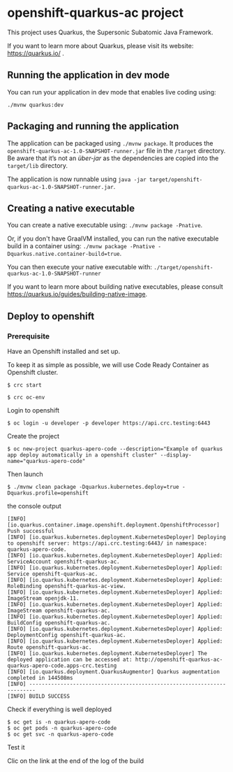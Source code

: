 # openshift-quarkus-ac project

This project uses Quarkus, the Supersonic Subatomic Java Framework.

If you want to learn more about Quarkus, please visit its website: https://quarkus.io/ .

## Running the application in dev mode

You can run your application in dev mode that enables live coding using:
```
./mvnw quarkus:dev
```

## Packaging and running the application

The application can be packaged using `./mvnw package`.
It produces the `openshift-quarkus-ac-1.0-SNAPSHOT-runner.jar` file in the `/target` directory.
Be aware that it’s not an _über-jar_ as the dependencies are copied into the `target/lib` directory.

The application is now runnable using `java -jar target/openshift-quarkus-ac-1.0-SNAPSHOT-runner.jar`.

## Creating a native executable

You can create a native executable using: `./mvnw package -Pnative`.

Or, if you don't have GraalVM installed, you can run the native executable build in a container using: `./mvnw package -Pnative -Dquarkus.native.container-build=true`.

You can then execute your native executable with: `./target/openshift-quarkus-ac-1.0-SNAPSHOT-runner`

If you want to learn more about building native executables, please consult https://quarkus.io/guides/building-native-image.

## Deploy to openshift

### Prerequisite

Have an Openshift installed and set up.

To keep it as simple as possible, we will use Code Ready Container as Openshift cluster. 

````shell script
$ crc start
````

````shell script
$ crc oc-env
````

Login to openshift

````shell script
$ oc login -u developer -p developer https://api.crc.testing:6443
````

Create the project

````shell script
$ oc new-project quarkus-apero-code --description="Example of quarkus app deploy automatically in a openshift cluster" --display-name="quarkus-apero-code"
````

Then launch

````shell script
$ ./mvnw clean package -Dquarkus.kubernetes.deploy=true -Dquarkus.profile=openshift
````

the console output

````properties
[INFO] [io.quarkus.container.image.openshift.deployment.OpenshiftProcessor] Push successful
[INFO] [io.quarkus.kubernetes.deployment.KubernetesDeployer] Deploying to openshift server: https://api.crc.testing:6443/ in namespace: quarkus-apero-code.
[INFO] [io.quarkus.kubernetes.deployment.KubernetesDeployer] Applied: ServiceAccount openshift-quarkus-ac.
[INFO] [io.quarkus.kubernetes.deployment.KubernetesDeployer] Applied: Service openshift-quarkus-ac.
[INFO] [io.quarkus.kubernetes.deployment.KubernetesDeployer] Applied: RoleBinding openshift-quarkus-ac-view.
[INFO] [io.quarkus.kubernetes.deployment.KubernetesDeployer] Applied: ImageStream openjdk-11.
[INFO] [io.quarkus.kubernetes.deployment.KubernetesDeployer] Applied: ImageStream openshift-quarkus-ac.
[INFO] [io.quarkus.kubernetes.deployment.KubernetesDeployer] Applied: BuildConfig openshift-quarkus-ac.
[INFO] [io.quarkus.kubernetes.deployment.KubernetesDeployer] Applied: DeploymentConfig openshift-quarkus-ac.
[INFO] [io.quarkus.kubernetes.deployment.KubernetesDeployer] Applied: Route openshift-quarkus-ac.
[INFO] [io.quarkus.kubernetes.deployment.KubernetesDeployer] The deployed application can be accessed at: http://openshift-quarkus-ac-quarkus-apero-code.apps-crc.testing
[INFO] [io.quarkus.deployment.QuarkusAugmentor] Quarkus augmentation completed in 144508ms
[INFO] ------------------------------------------------------------------------
[INFO] BUILD SUCCESS
````

Check if everything is well deployed

````shell script
$ oc get is -n quarkus-apero-code
$ oc get pods -n quarkus-apero-code
$ oc get svc -n quarkus-apero-code
````

Test it

Clic on the link at the end of the log of the build

